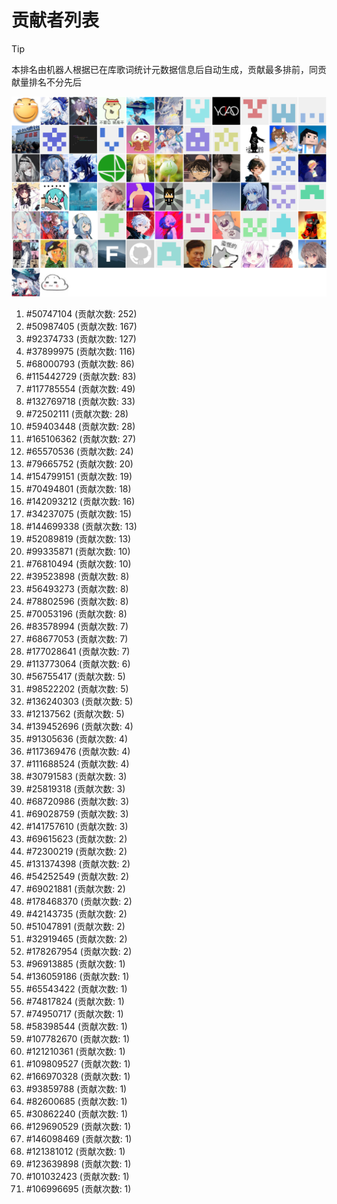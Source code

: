 # 贡献者列表

> [!TIP]
> 本排名由机器人根据已在库歌词统计元数据信息后自动生成，贡献最多排前，同贡献量排名不分先后

![贡献者头像画廊](./CONTRIBUTORS.svg)

1. #50747104 (贡献次数: 252)
2. #50987405 (贡献次数: 167)
3. #92374733 (贡献次数: 127)
4. #37899975 (贡献次数: 116)
5. #68000793 (贡献次数: 86)
6. #115442729 (贡献次数: 83)
7. #117785554 (贡献次数: 49)
8. #132769718 (贡献次数: 33)
9. #72502111 (贡献次数: 28)
10. #59403448 (贡献次数: 28)
11. #165106362 (贡献次数: 27)
12. #65570536 (贡献次数: 24)
13. #79665752 (贡献次数: 20)
14. #154799151 (贡献次数: 19)
15. #70494801 (贡献次数: 18)
16. #142093212 (贡献次数: 16)
17. #34237075 (贡献次数: 15)
18. #144699338 (贡献次数: 13)
19. #52089819 (贡献次数: 13)
20. #99335871 (贡献次数: 10)
21. #76810494 (贡献次数: 10)
22. #39523898 (贡献次数: 8)
23. #56493273 (贡献次数: 8)
24. #78802596 (贡献次数: 8)
25. #70053196 (贡献次数: 8)
26. #83578994 (贡献次数: 7)
27. #68677053 (贡献次数: 7)
28. #177028641 (贡献次数: 7)
29. #113773064 (贡献次数: 6)
30. #56755417 (贡献次数: 5)
31. #98522202 (贡献次数: 5)
32. #136240303 (贡献次数: 5)
33. #12137562 (贡献次数: 5)
34. #139452696 (贡献次数: 4)
35. #91305636 (贡献次数: 4)
36. #117369476 (贡献次数: 4)
37. #111688524 (贡献次数: 4)
38. #30791583 (贡献次数: 3)
39. #25819318 (贡献次数: 3)
40. #68720986 (贡献次数: 3)
41. #69028759 (贡献次数: 3)
42. #141757610 (贡献次数: 3)
43. #69615623 (贡献次数: 2)
44. #72300219 (贡献次数: 2)
45. #131374398 (贡献次数: 2)
46. #54252549 (贡献次数: 2)
47. #69021881 (贡献次数: 2)
48. #178468370 (贡献次数: 2)
49. #42143735 (贡献次数: 2)
50. #51047891 (贡献次数: 2)
51. #32919465 (贡献次数: 2)
52. #178267954 (贡献次数: 2)
53. #96913885 (贡献次数: 1)
54. #136059186 (贡献次数: 1)
55. #65543422 (贡献次数: 1)
56. #74817824 (贡献次数: 1)
57. #74950717 (贡献次数: 1)
58. #58398544 (贡献次数: 1)
59. #107782670 (贡献次数: 1)
60. #121210361 (贡献次数: 1)
61. #109809527 (贡献次数: 1)
62. #166970328 (贡献次数: 1)
63. #93859788 (贡献次数: 1)
64. #82600685 (贡献次数: 1)
65. #30862240 (贡献次数: 1)
66. #129690529 (贡献次数: 1)
67. #146098469 (贡献次数: 1)
68. #121381012 (贡献次数: 1)
69. #123639898 (贡献次数: 1)
70. #101032423 (贡献次数: 1)
71. #106996695 (贡献次数: 1)
